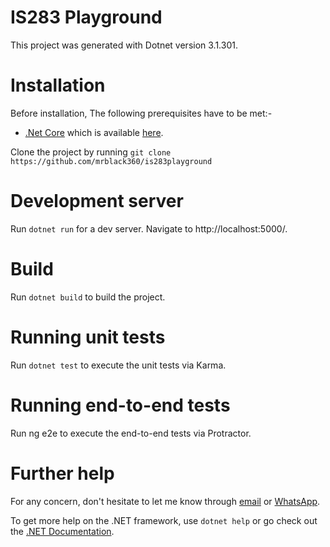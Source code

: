# IS283 Playground
This project was generated with Dotnet version 3.1.301.

# Installation
Before installation, The following prerequisites have to be met:-
- [.Net Core](https://dotnet.microsoft.com/download) which is available [here](https://dotnet.microsoft.com/download).

Clone the project by running `git clone https://github.com/mrblack360/is283playground`

# Development server
Run `dotnet run` for a dev server. Navigate to http://localhost:5000/.

# Build
Run `dotnet build` to build the project.

# Running unit tests
Run `dotnet test` to execute the unit tests via Karma.

# Running end-to-end tests
Run ng e2e to execute the end-to-end tests via Protractor.

# Further help
For any concern, don't hesitate to let me know through [email](mailto:maswimrtz@gmail.com) or [WhatsApp](https://wa.me/255744033739).

To get more help on the .NET framework, use `dotnet help` or go check out the [.NET Documentation](https://docs.microsoft.com/en-us/aspnet/core/?view=aspnetcore-3.1).
